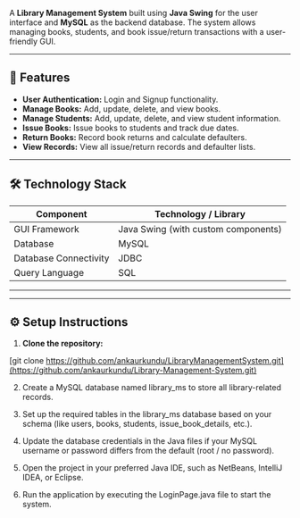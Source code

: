 A **Library Management System** built using **Java Swing** for the user interface and **MySQL** as the backend database. The system allows managing books, students, and book issue/return transactions with a user-friendly GUI.

---

## 🚩 Features

- **User Authentication:** Login and Signup functionality.
- **Manage Books:** Add, update, delete, and view books.
- **Manage Students:** Add, update, delete, and view student information.
- **Issue Books:** Issue books to students and track due dates.
- **Return Books:** Record book returns and calculate defaulters.
- **View Records:** View all issue/return records and defaulter lists.

---

## 🛠 Technology Stack

| Component          | Technology / Library                  |
|--------------------|-------------------------------------|
| GUI Framework      | Java Swing (with custom components)  |
| Database           | MySQL                               |
| Database Connectivity | JDBC                             |
| Query Language     | SQL                   |

---

---

## ⚙️ Setup Instructions

1. **Clone the repository:**

 [git clone https://github.com/ankaurkundu/LibraryManagementSystem.git](https://github.com/ankaurkundu/Library-Management-System.git)

2. Create a MySQL database named library_ms to store all library-related records.

3. Set up the required tables in the library_ms database based on your schema (like users, books, students, issue_book_details, etc.).

4. Update the database credentials in the Java files if your MySQL username or password differs from the default (root / no password).

5. Open the project in your preferred Java IDE, such as NetBeans, IntelliJ IDEA, or Eclipse.

6. Run the application by executing the LoginPage.java file to start the system.
